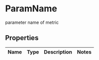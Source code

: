 

# ParamName

parameter name of metric

## Properties

| Name | Type | Description | Notes |
|------------ | ------------- | ------------- | -------------|



